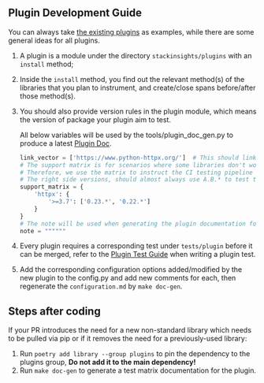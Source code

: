 ## Plugin Development Guide

You can always take [the existing plugins](../setup/Plugins.md) as examples, while there are some general ideas for all plugins.
1. A plugin is a module under the directory `stackinsights/plugins` with an `install` method; 
2. Inside the `install` method, you find out the relevant method(s) of the libraries that you plan to instrument, and create/close spans before/after those method(s).
3. You should also provide version rules in the plugin module, which means the version of package your plugin aim to test. 

   All below variables will be used by the tools/plugin_doc_gen.py to produce a latest [Plugin Doc](../setup/Plugins.md).

   ```python
   link_vector = ['https://www.python-httpx.org/']  # This should link to the official website/doc of this lib
   # The support matrix is for scenarios where some libraries don't work for certain Python versions
   # Therefore, we use the matrix to instruct the CI testing pipeline to skip over plugin test for such Python version
   # The right side versions, should almost always use A.B.* to test the latest minor version of two recent major versions. 
   support_matrix = {
       'httpx': {
           '>=3.7': ['0.23.*', '0.22.*']
       }
   }
   # The note will be used when generating the plugin documentation for users.
   note = """"""
   ```
4. Every plugin requires a corresponding test under `tests/plugin` before it can be merged, refer to the [Plugin Test Guide](How-to-test-plugin.md) when writing a plugin test.
5. Add the corresponding configuration options added/modified by the new plugin to the config.py and add new comments for each, then regenerate the `configuration.md` by `make doc-gen`.

## Steps after coding

If your PR introduces the need for a new non-standard library which needs to be pulled via pip or if it removes the need for a previously-used library:
1. Run `poetry add library --group plugins` to pin the dependency to the plugins group, **Do not add it to the main dependency!**
2. Run `make doc-gen` to generate a test matrix documentation for the plugin.
